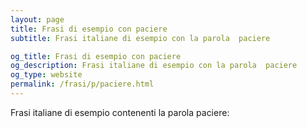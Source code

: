 ```yaml
---
layout: page
title: Frasi di esempio con paciere 
subtitle: Frasi italiane di esempio con la parola  paciere

og_title: Frasi di esempio con paciere 
og_description: Frasi italiane di esempio con la parola  paciere
og_type: website
permalink: /frasi/p/paciere.html
---
```


Frasi italiane di esempio contenenti la parola paciere:


